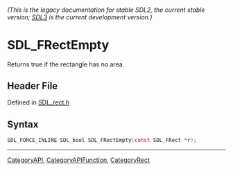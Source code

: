 ###### (This is the legacy documentation for stable SDL2, the current stable version; [SDL3](https://wiki.libsdl.org/SDL3/) is the current development version.)
# SDL_FRectEmpty

Returns true if the rectangle has no area.

## Header File

Defined in [SDL_rect.h](https://github.com/libsdl-org/SDL/blob/SDL2/include/SDL_rect.h)

## Syntax

```c
SDL_FORCE_INLINE SDL_bool SDL_FRectEmpty(const SDL_FRect *r);
```

----
[CategoryAPI](CategoryAPI), [CategoryAPIFunction](CategoryAPIFunction), [CategoryRect](CategoryRect)

